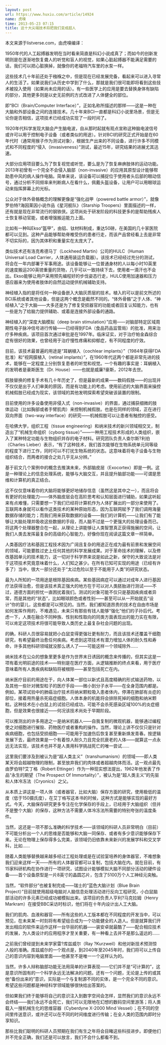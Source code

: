 ```yaml
---
layout: post
url: https://www.huxiu.com/article/14924
name: 虎嗅
time: 2013-05-23 07:15
title: 这十大尖端技术将把我们变成超人
---
```

本文来源于listverse.com，由虎嗅编译：

1950年代的人工起搏器发明在当时看来简直是科幻小说成真了；而如今的创新发明则是在逐渐地恢复聋人的听觉和盲人的视觉，如果心脏起搏器不能满足需要的话，我们可以把心脏换掉，就像你的老福特汽车里的水泵一样。

这些技术几十年前还处于襁褓之中，但是现在已经发展完备，看起来可以进入寻常人的生活了。如果说我们从历史中学到了什么，那就是我们很可能即将看到这些技术被投入使用（如果尚未应用的话）。有一些医学上的应用是要去替换身体有缺陷的部分，其他更多则是以史无前例的方式改进了人体健全的部位。

即“BCI（Brain/Computer Interface）”，正如名称所描述的那样——这是一种在大脑和外部设备之间的连接技术。几十年来BCI一直都是科幻小说里场景，但是无论你是否相信，这项技术已经成功实现了一段时间了。

1920年代科学发现大脑会产生脑电波，自从那时起就有观点宣称这种脑电波信号或许可以用于控制电子设备（或者类似的用途）。针对BCI的研究正式开始是在60年代时（通常用猴子作为测试对象），根据生产出来的不同设备，进行许多不同模式和不同程度的“侵入（invasiveness）”测试，最近15年，研究结果的进展尤其迅速。

大部分应用项目要么为了恢复视觉或听觉，要么是为了恢复麻痹肢体的运动功能。2013年初曾有一个完全不会侵入脑部（non-invasive）的应用其原型设计能够帮助患中风的病人操作电脑。简单来说，该设备可以捕捉位于使用者头后部的眼动信号，通过分析不同频率来判断病人在看什么，佩戴头盔设备，让用户可以用眼球运动来指挥屏幕上的光标。

公众对于体外骨骼概念的理解更像是“强化战甲（powered battle armor）”，就像罗伯特?海因莱因小说作品《星河舰队》（Starship Troopers）里面描述的一样，还有就是现在非常流行的钢铁侠。这项尚处于研发阶段的科技更多的是帮助残疾人士恢复移动官能，或者增强搬运能力上面。

比如有一种叫Ekso“盔甲”，由铝、钛材料制成，重达50磅，在美国的几十家医院都可以见到。这种产品能够帮助脊椎受伤的患者行走，而该产品曾经看上去是非常不切实际的，因为其体积和重量实在太庞大了。

类似技术还有洛克希德马丁（Lockheed Martin）公司的HULC（Human Universal Load Carrier，人体通用装运负载器）。该技术已经经过充分的测试，将会在一年内部署于军事用途。该设备能够让一位普通身材的人以每小时10英里的速度搬运200英镑重量的货物，几乎可以一致持续下去，使用者一滴汗也不会出。Ekso能够让用户采用预先编程好的步伐姿态行走，HULC使用加速器和压力感应器来为使用者肢体的自然运动提供机械辅助支持。

神经植入指的是将任何一种设备嵌入大脑灰质层的技术。植入的可以是前文所述的BCI系统或者其他设备，但是这两个概念是截然不同的。“体外骨骼”之于人体、“神经植入”之于大脑——大多还是为了修复受损器官的功能或者回复认知能力，也有一些是为了给脑力提供辅助、或着是连接外部设备的通路。

神经植入的“深度大脑模拟（deep brain stimulation）”应用——对脑部特定区域周期性电子脉冲信号进行传输——已经得到FDA（食品药品监管局）的批准，用来治疗多种疾病，该项目首次通过审批是在1997年。临床证实，对于治疗帕金森综合症有很好的效果，也曾经用于治疗慢性疼痛和抑郁症，有不同程度的疗效。

目前，该技术最普遍的用途是“耳蜗植入（cochlear implants）”（1984年获得FDA批准）和“视网膜植入（retinal implants）”，在1960年代这两个都是非常先进的技术，能够在一定程度上分别恢复患者的听觉和视觉。一个有趣的事实是：耳蜗植入的发明者是豪斯医生（Dr. House）——也就是威廉?豪斯，2012年去世。

假肢替换的修复手术有几十年历史了，但是最新的成果——数码假肢——的出现并不仅仅是出于人们审美的原因，而是有功能上的考虑。使用前述的大脑界面来操控机械假肢已经成为现实，该领域的其他发明探索希望突破该装置的限制。

目前使用的许多设备使用非侵入式（non-invasive）的界面，通过捕获细微的肢体运动（比如胸部或者手臂肌肉）来控制机械假肢。也是在同样的领域，正在进行双向界面（two-way interface）的研究——机械假肢可以让患者有触控的感受。

在哈佛大学，组织工程（tissue engineering）和纳米技术的新兴领域相交叉，制造出了“机械生命组织（cyborg tissue）”——一种用工程技术形成的人类组织，嵌入了某种特定功能与生物组织并存的电子材料。研究团队负责人查尔斯?利伯（Charles Lieber）表示，“有了这种技术，我们首次能够在生物系统单元同等级的程度下进行工作，同时可以不打扰生物系统的状态。这意味着将电子设备与生物组织结合，而两者的接合之处几乎无从分辨。”

基于前文几个案例中的概念去推演未来，外部脑皮层（Exocortex）即是一例。这是一种理论上的信息处理系统，能够与大脑交互，并且提升脑部功能——可谓是思维和计算机的真正结合。

这不仅仅意味着你的大脑将能够更好地储存信息（虽然这是其中之一），而且将会有更好的处理能力——体外脑皮层会在高阶思考和认知层面进行辅助，如果这听起来有点难懂，只需要想一下我们已经将计算机作为人体扩展出的一部分来使用了。互联网本身就可以看作这类技术的某种原始形态，因为互联网赋予了我们调用海量数据存储的能力；而我们用来获取数据的设备——我们的计算机——让我们有了能够让大脑处理并吸收这些数据的手段，而人脑不过是一个更强大的处理设备而已。将这两个处理器整合在一起，从理论上讲能够让人类智慧真正获得施展的空间，让我们人类去发挥最复杂的高级的心智能力，好像你现在阅读这篇文章一样简单。

人类基因疗法和基因工程技术因为广阔且复杂的用途正在成为最有前景和发展空间的领域，可能要胜过史上任何其他的科学发展成果。对于革命技术的理解，以及修改基因单元的技术能力，这一切对于科学界来说是如此之新，保守的大致说法是对于这项技术究竟意味着什么，人们知之甚少。在所有已知可实现的用途（已经有许多了）当中，很大一部分还处于“太过危险以至于不能用于人类”的研究状态。

最为人所知的一项用途是根除基因疾病。某些基因病症可以通过对成年人进行基因疗法获得治愈，但是该技术真正强大的地方在于可以对人类胚胎进行测试——不过，道德方面的担忧一直困扰着我们。测试的对象可能不仅只是基因疾病或者异常，而是其他的“状态”，比如眼球颜色或者性别——甚至可以从一开始就去“设计”你的婴儿，这些都是可以预见的。当然，我们都知道昂贵的技术在自由市场是如何发挥作用的，不难遇见，未来只有那些有钱人能够“强化”他们的子孙后代。考虑一下，人类在融合不同种族、性别和性取向的同类方面表现出的能力实在有限，可以肯定这项技术将很可能导致人类历史上最复杂社会问题的出现。

的确，科研人员很容易就把小白鼠变得更强壮更有耐力，而且该技术还覆盖干细胞研究，有希望最终治愈任何疾病。考虑到这项技术有潜力增加人体的耐久性和寿命，许多其他科研领域就没那么诱人了——可能这样一个领域除外……

纳米技术在公众的想象里更多是作为世界末日诱因的概念来传播的，但其实这是一项有着光明前途的技术——特别是在医疗方面，从逻辑推断的终点来看，用于医疗意味着所有人类疾病和缺陷将被根除——甚至包括死亡在内。

纳米医疗目前的用途在于，向人体某一部位以新式且高度精确的形式输送药物，以及其他一些针对微型粒子的医疗手段——微小到分子水平——在全身范围内都是。例如，某项试验中的肺癌治疗技术将纳米颗粒吸入患者体内，停滞在肺部有炎症的部位，接着用热量杀死癌症细胞。人体本身的机能将会排除死掉的细胞和纳米颗粒。这种技术在小白鼠上的试验已经成功，可能不会杀死感染区域100%的炎症细胞，但是效果也很接近——何况该技术尚处于早期阶段。

可以推测出的许多用途之一是纳米机器人——自我复制的微观机器，能够通过编程使之对细胞进行摧毁、药物医疗或者重构的操作。当然，理论上讲不仅仅只是针对疾病细胞，也包括受损细胞——可能用于加速伤后恢复甚至重新焕发青春。按逻辑发展下去，最终效果是一个有着惊人耐久力且完全抗衰老的人体——就算这一点永远无法实现，该技术也并不是人类用科学挑战死亡的唯一尝试……

这里我们要涉及到被认为是“超人类主义”（transhumanism）的领域——即人类某天将会超越物理的限制，甚至放弃我们的肉体或者超越肉体而活。这一观点最先由罗伯特?艾丁格（Robert Ettinger）作为一种现实想法提出，1962年他发表了作品“永生的期望（The Prospect Of Immortality）”，被认为是“超人类主义”的先驱和人体冷冻法（Cryonics）之父。

从本质上讲这是一项人体（或者器官，比如大脑）保存方面的研究，使用极低的温度（低于150摄氏度），在艾丁格写这本书的时候，这种方式是能够实现的最好方式。今天，大脑保存研究更多专注在化学保存的手段上，已经用于大脑组织（但并不是整个大脑）的保存，这种方法不需要人体冷冻法所需要的特别夸张的温度条件。

当然，这还是一项不那么准确的科学技术——该领域的科研人员非常明白（目前）不可能分析出一个人的思维是否能够和大脑一同保存、或者有多少意识能够保存下来。无论在物理上保存得多么完美，该领域仍旧依靠未来新兴的发展学科和交叉学科，比如……

随着人类能够替换越来越多经过工程处理或是在试验室培养的身体器官，不难想象我们迎来这样一天——所有的人体器官都可以复制，包括大脑在内。就在目前，有15家科研机构在协作进行一项研究，试图设计能够模拟大脑不同部分活动的硬件设备——首个设备原型是一片8英寸的晶圆芯片，包含了5100万个人工神经元突触。

当然，“软件部分”也被复制完成——瑞士的“蓝色大脑计划（Blue Brain Project）”目前就使用超级电脑对人脑信息处理活动进行反向工程研究，小白鼠脑部活动的许多元素已经成功被模拟出来。该项目的负责人亨利?马克拉姆（Henry Markram）在接受BBC采访时标识，他们将在十年内设计出人工大脑。

我们的肌肉、血液和器官——所有这些的人工版本都在不同程度的开发当中，可以预见，在未来某一时刻将有希望组合成为一个功能健全的人造人。但是就算我们开发出相应的软件来运作这样一台华丽的机器——装安卓就最酷了——配合相应技术的发展，为人类设计的应用程序才至关重要，有一种看上去并不是那么遥远的……

之前我们曾经提到未来学家雷?库兹威尔（Ray ?Kurzweil）和他对新技术预测惊人般的准确。库兹威尔的一个观点是，到2040年至2045年时，我们将可以上传自己的意识内容到电脑里面——他甚至不是唯一一个这样认为的。

当然，许多人辩称脑部功能无法用简单的计算表现——它们并不是“可计算的”，这是意识所固有的一个科学永远无法解决的问题。还有一个问题，无论是上传的或其他“备份出来的”意识，实际是一个与复制源不同的实体，是一个完全不同的意识。希望这些问题都是神经科学领域能够很快给出答案的。

但如果我们终于能够将自己的意识注入到数字空间会怎样，显然我们的意识永远不会终结——我们永远不会死亡，我们可以无限地在幻想的数码空间里游荡；将人类载入一搜机械生化的思维容器（Cyberdyne X-2000 Mind Vessel）；在不同的空间里传送意识，或许还可以在不同的时间维度进行传输；在全人类的范围内即时分享知识。

那些比我们聪明的科研人员预期在我们有生之年将会目睹这些科技进步。即便他们并不完全正确，我们还是可以放言，我们不会什么都看不到。


